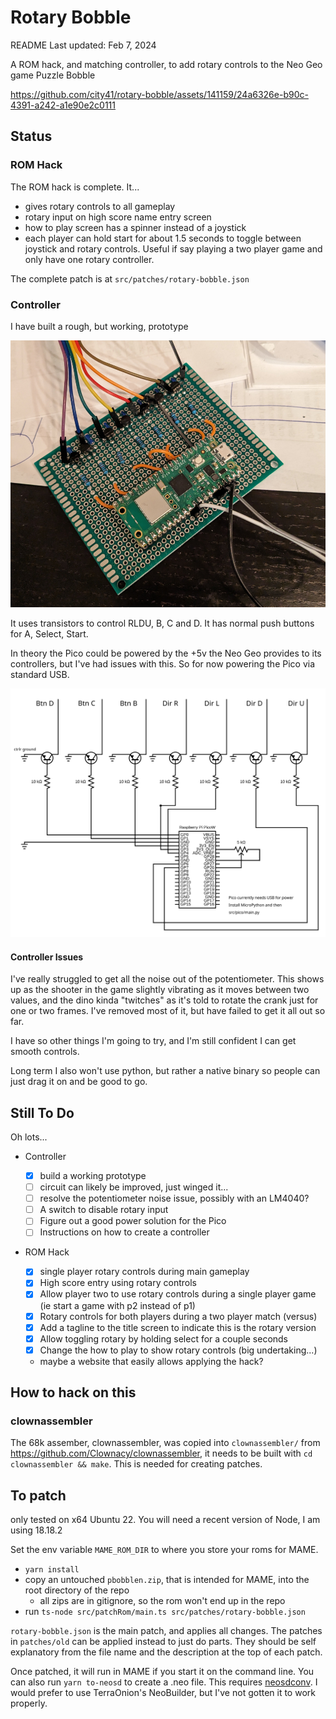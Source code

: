 # Rotary Bobble

README Last updated: Feb 7, 2024

A ROM hack, and matching controller, to add rotary controls to the Neo Geo game Puzzle Bobble

https://github.com/city41/rotary-bobble/assets/141159/24a6326e-b90c-4391-a242-a1e90e2c0111

## Status

### ROM Hack

The ROM hack is complete. It...

- gives rotary controls to all gameplay
- rotary input on high score name entry screen
- how to play screen has a spinner instead of a joystick
- each player can hold start for about 1.5 seconds to toggle between joystick and rotary controls. Useful if say playing a two player game and only have one rotary controller.

The complete patch is at `src/patches/rotary-bobble.json`

### Controller

I have built a rough, but working, prototype

![controller prototype](https://github.com/city41/rotary-bobble/blob/main/prototypeBoard.png?raw=true)

It uses transistors to control RLDU, B, C and D. It has normal push buttons for A, Select, Start.

In theory the Pico could be powered by the +5v the Neo Geo provides to its controllers, but I've had issues with this. So for now powering the Pico via standard USB.

![controller schematic](https://github.com/city41/rotary-bobble/blob/main/controllerSchematic.svg?raw=true)

#### Controller Issues

I've really struggled to get all the noise out of the potentiometer. This shows up as the shooter in the game slightly vibrating as it moves between two values, and the dino kinda "twitches" as it's told to rotate the crank just for one or two frames. I've removed most of it, but have failed to get it all out so far.

I have so other things I'm going to try, and I'm still confident I can get smooth controls.

Long term I also won't use python, but rather a native binary so people can just drag it on and be good to go.

## Still To Do

Oh lots...

- Controller

  - [x] build a working prototype
  - [ ] circuit can likely be improved, just winged it...
  - [ ] resolve the potentiometer noise issue, possibly with an LM4040?
  - [ ] A switch to disable rotary input
  - [ ] Figure out a good power solution for the Pico
  - [ ] Instructions on how to create a controller

- ROM Hack
  - [x] single player rotary controls during main gameplay
  - [x] High score entry using rotary controls
  - [x] Allow player two to use rotary controls during a single player game (ie start a game with p2 instead of p1)
  - [x] Rotary controls for both players during a two player match (versus)
  - [x] Add a tagline to the title screen to indicate this is the rotary version
  - [x] Allow toggling rotary by holding select for a couple seconds
  - [x] Change the how to play to show rotary controls (big undertaking...)
  - maybe a website that easily allows applying the hack?

## How to hack on this

### clownassembler

The 68k assember, clownassembler, was copied into `clownassembler/` from https://github.com/Clownacy/clownassembler,
it needs to be built with `cd clownassembler && make`. This is needed for creating patches.

## To patch

only tested on x64 Ubuntu 22. You will need a recent version of Node, I am using 18.18.2

Set the env variable `MAME_ROM_DIR` to where you store your roms for MAME.

- `yarn install`
- copy an untouched `pbobblen.zip`, that is intended for MAME, into the root directory of the repo
  - all zips are in gitignore, so the rom won't end up in the repo
- run `ts-node src/patchRom/main.ts src/patches/rotary-bobble.json`

`rotary-bobble.json` is the main patch, and applies all changes. The patches in `patches/old` can be applied instead to just do parts. They should be self explanatory from the file name and the description at the top of each patch.

Once patched, it will run in MAME if you start it on the command line. You can also run `yarn to-neosd` to create a .neo file. This requires [neosdconv](https://github.com/city41/neosdconv). I would prefer to use TerraOnion's NeoBuilder, but I've not gotten it to work properly.
